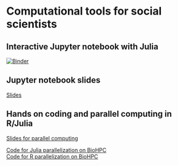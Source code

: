 # Computational tools for social scientists

## Interactive Jupyter notebook with Julia

[![Binder](https://mybinder.org/badge_logo.svg)](https://hub.gke2.mybinder.org/user/binder-examples-demo-julia-gg5ir17g/notebooks/demo.ipynb)

## Jupyter notebook slides

[Slides](https://raw.githack.com/irudik/computational-tools-workshop/master/jupyter-julia-intro.html)

## Hands on coding and parallel computing in R/Julia

[Slides for parallel computing](https://rawcdn.githack.com/irudik/computational-tools-workshop/8970713156fd03d2e3f0c327562c4af2c4cc1a32/parallelization.html)

[Code for Julia parallelization on BioHPC](https://github.com/irudik/computational-tools-workshop/blob/master/parallelization_server.jl)  
[Code for R parallelization on BioHPC](https://github.com/irudik/computational-tools-workshop/blob/master/parallelization_server.R)
